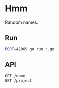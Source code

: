 # Hmm

Random names.

## Run

```sh
PORT=42069 go run *.go
```

## API

```sh
GET /name
GET /project
```
